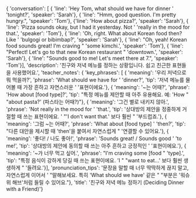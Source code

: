 { 'conversation': [ { 'line': 'Hey Tom, what should we have for dinner '
'tonight?',
'speaker': 'Sarah'},
{ 'line': "Hmm, good question. I'm pretty hungry.",
'speaker': 'Tom'},
{'line': 'How about pizza?', 'speaker': 'Sarah'},
{ 'line': 'Pizza sounds okay, but I had it yesterday. Not '
'really in the mood for that.',
'speaker': 'Tom'},
{ 'line': 'Oh, right. What about Korean food then? Like '
'bulgogi or bibimbap?',
'speaker': 'Sarah'},
{ 'line': "Oh, yeah! Korean food sounds great! I'm craving "
'some kimchi.',
'speaker': 'Tom'},
{ 'line': "Perfect! Let's go to that new Korean restaurant "
'downtown.',
'speaker': 'Sarah'},
{ 'line': "Sounds good to me! Let's meet there at 7.",
'speaker': 'Tom'}],
'description': '친구와 저녁 메뉴를 정하는 상황입니다. 쉽고 친근한 표현들을 사용했어요.',
'teacher_notes': { 'key_phrases': [ { 'meaning': '우리 저녁으로 뭐 먹을까?',
'phrase': 'What should we have for '
'dinner?',
'tip': '저녁 메뉴를 물어볼 때 가장 흔하고 자연스러운 '
'표현이에요.'},
{ 'meaning': '~는 어때?',
'phrase': 'How about [food type]?',
'tip': "특정 메뉴를 제안할 때 아주 유용해요. 예: 'How "
"about pasta?' (파스타는 어때?)"},
{ 'meaning': '그건 별로 내키지 않아.',
'phrase': 'Not really in the mood for '
'that.',
'tip': '상대방의 제안을 정중하게 거절할 때 쓰는 표현이에요. '
"'I don't want that.' 보다 훨씬 "
'부드럽죠.'},
{ 'meaning': '그럼 ~는 어때?',
'phrase': 'What about [food type] '
'then?',
'tip': "다른 대안을 제시할 때 'then'을 붙여서 자연스럽게 "
'연결할 수 있어요.'},
{ 'meaning': '좋다! / 나도 좋아!',
'phrase': 'Sounds great! / Sounds good '
'to me!',
'tip': '상대방의 제안에 동의할 때 쓰는 아주 흔하고 긍정적인 '
'표현이에요.'},
{ 'meaning': '~가 너무 먹고 싶어.',
'phrase': "I'm craving some [food "
'type].',
'tip': "특정 음식이 강하게 당길 때 쓰는 표현이에요. 'I "
"want to eat...' 보다 훨씬 생생하게 "
'들려요.'}],
'pronunciation_tips': '문장을 말할 때 너무 딱딱하게 끊지 말고, 자연스럽게 이어서 '
"말해보세요. 특히 'What should we have' 같은 "
"부분은 '워슈위 해브'처럼 들릴 수 있어요."},
'title': '친구와 저녁 메뉴 정하기 (Deciding Dinner with a Friend)'}

